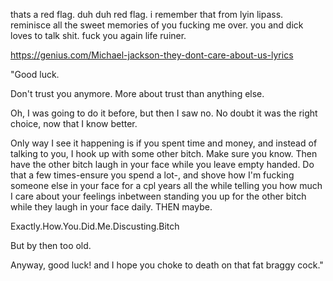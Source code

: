 thats a red flag. duh duh red flag. i remember that from lyin lipass. reminisce all the sweet memories of you fucking me over. you and dick loves to talk shit. fuck you again life ruiner.


https://genius.com/Michael-jackson-they-dont-care-about-us-lyrics

"Good luck.

Don't trust you anymore. More about trust than anything else.

Oh, I was going to do it before, but then I saw no. No doubt it was the right choice, now that I know better.

Only way I see it happening is if you spent time and money, and instead of talking to you, I hook up with some other bitch. Make sure you know. Then have the other bitch laugh in your face while you leave empty handed. Do that a few times-ensure you spend a lot-, and shove how I'm fucking someone else in your face for a cpl years all the while telling you how much I care about your feelings inbetween standing you up for the other bitch while they laugh in your face daily. THEN maybe.

Exactly.How.You.Did.Me.Discusting.Bitch

But by then too old.

Anyway, good luck! and I hope you choke to death on that fat braggy cock."
